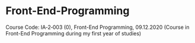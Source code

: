 # Front-End-Programming
Course Code: IA‑2‑003 (0), Front-End Programming, 09.12.2020 (Course in Front-End Programming during my first year of studies)
